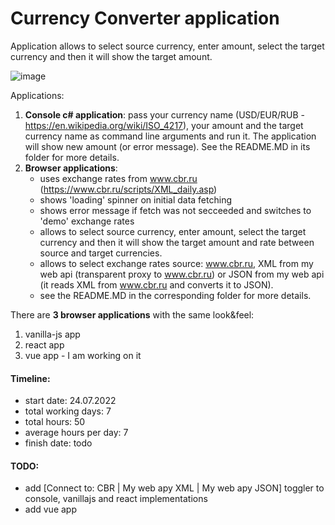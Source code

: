 # Currency Converter application
Application allows to select source currency, enter amount, select the target currency and then it will show the target amount.

![image](https://user-images.githubusercontent.com/2094015/181904188-3b9d21e4-552b-41cd-80d9-be7bf7898fac.png)

Applications:

1. **Console c# application**: pass your currency name (USD/EUR/RUB - https://en.wikipedia.org/wiki/ISO_4217), your amount and the target currency name as command line arguments and run it. The application will show new amount (or error message). See the README.MD in its folder for more details.
1. **Browser applications**:
   - uses exchange rates from www.cbr.ru (https://www.cbr.ru/scripts/XML_daily.asp)
   - shows 'loading' spinner on initial data fetching
   - shows error message if fetch was not secceeded and switches to 'demo' exchange rates
   - allows to select source currency, enter amount, select the target currency and then it will show the target amount and rate between source and target currencies.
   - allows to select exchange rates source: www.cbr.ru, XML from my web api (transparent proxy to www.cbr.ru) or JSON from my web api (it reads XML from www.cbr.ru and converts it to JSON).
   - see the README.MD in the corresponding folder for more details.

There are **3 browser applications** with the same look&feel:
1. vanilla-js app
1. react app
1. vue app - I am working on it

#### Timeline:
- start date: 24.07.2022
- total working days: 7
- total hours: 50
- average hours per day: 7
- finish date: todo

#### TODO:
- add [Connect to: CBR | My web apy XML | My web apy JSON] toggler to console, vanillajs and react implementations
- add vue app
